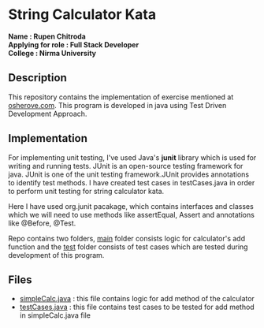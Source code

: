 # String Calculator Kata

**Name : Rupen Chitroda** <br/>
**Applying for role : Full Stack Developer** <br/>
**College : Nirma University** <br/>

## Description 
This repository contains the implementation of exercise mentioned at [osherove.com](https://osherove.com/tdd-kata-1). This program is developed in java using Test Driven Development Approach. 

## Implementation
For implementing unit testing, I've used Java's **junit** library which is used for writing and running tests. JUnit is an open-source testing framework for java. JUnit is one of the unit testing framework.JUnit provides annotations to identify test methods. I have created test cases in testCases.java in order to perform unit testing for string calculator kata.

Here I have used org.junit pacakage, which contains interfaces and classes which we will need to use methods like assertEqual, Assert and annotations like @Before, @Test.

Repo contains two folders, [main](main/java) folder consists logic for calculator's add function and the [test](test/java) folder consists of test cases which are tested during development of this program.

## Files
- [simpleCalc.java](main/java/simpleCalc.java) : this file contains logic for add method of the calculator
- [testCases.java](test/java/testCases.java) : this file contains test cases to be tested for add method in simpleCalc.java file
